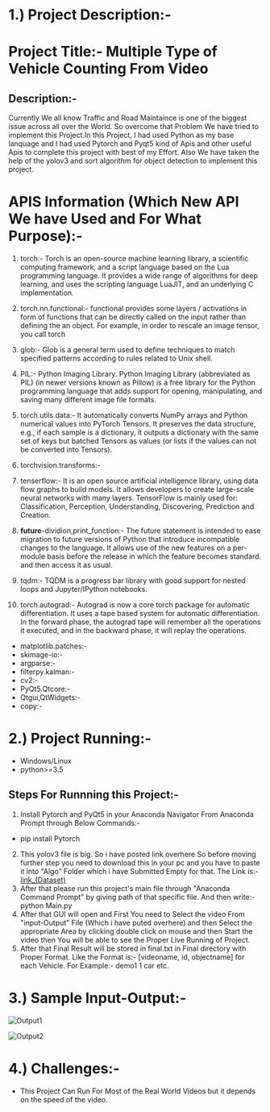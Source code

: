 # 1.) Project Description:-
# Project Title:- Multiple Type of Vehicle Counting From Video
## Description:-
Currently We all know Traffic and Road Maintaince is one of the biggest issue across all over the World. So overcome that Problem We have tried to implement this Project.In this Project, I had used Python as my base lanquage and I had used Pytorch and Pyqt5 kind of Apis and other useful Apis to complete this project with best of my Effort.
Also We have taken the help of the yolov3 and sort algorithm for object detection to implement this project.
# APIS Information (Which New API We have Used and For What Purpose):-
1. torch:-
Torch is an open-source machine learning library, a scientific computing framework, and a script language based on the Lua programming language. 
It provides a wide range of algorithms for deep learning, and uses the scripting language LuaJIT, and an underlying C implementation.

2. torch.nn.functional:-
functional provides some layers / activations in form of functions that can be directly called on the input rather than
defining the an object. For example, in order to rescale an image tensor, you call torch

3. glob:-
Glob is a general term used to define techniques to match specified patterns according to rules related to Unix shell.

4. PIL:-
Python Imaging Library. Python Imaging Library (abbreviated as PIL) (in newer versions known as Pillow) is a free library 
for the Python programming language that adds support for opening, manipulating, and saving many different image file formats.

5. torch.utils.data:-
It automatically converts NumPy arrays and Python numerical values into PyTorch Tensors. It preserves the data structure,
 e.g., if each sample is a dictionary, it outputs a dictionary with the same set of keys but batched Tensors as values 
(or lists if the values can not be converted into Tensors).

6. torchvision.transforms:-

7. tenserflow:-
It is an open source artificial intelligence library, using data flow graphs to build models.
It allows developers to create large-scale neural networks with many layers. TensorFlow is mainly used for:
Classification, Perception, Understanding, Discovering, Prediction and Creation.

8. __future__-dividion,print_function:-
The future statement is intended to ease migration to future versions of Python that introduce incompatible changes
to the language. It allows use of the new features on a per-module basis before the release in which the feature becomes standard. and then access it as usual.

9. tqdm:-
TQDM is a progress bar library with good support for nested loops and Jupyter/IPython notebooks.

10. torch.autograd:-
Autograd is now a core torch package for automatic differentiation. It uses a tape based system for automatic differentiation.
In the forward phase, the autograd tape will remember all the operations it executed, and in the backward phase, it will replay the operations.

- matplotlib.patches:-
- skimage-io:-
- argparse:-
- filterpy.kalman:-
- cv2:-
- PyQt5.Qtcore:-
- Qtgui,QtWidgets:-
- copy:-

# 2.) Project Running:-
- Windows/Linux
- python>=3.5

## Steps For Runnning this Project:-
1. Install Pytorch and PyQt5 in your Anaconda Navigator From Anaconda Prompt through Below Commands:-
- pip install Pytorch
2. This yolov3 file is big. So i have posted link overhere So before moving further step you need to download this in your pc and you have to paste it into "Algo" Folder which i have Submitted Empty for that.
The Link is:-[link_(Dataset)](https://pjreddie.com/media/files/yolov3.weights)
3. After that please run this project's main file through "Anaconda Command Prompt" by giving path of that specific file. And then write:- python Main.py
4. After that GUI will open and First You need to Select the video From "input-Output" File (Which i have puted overhere) and then Select the appropriate Area by clicking double click on mouse and then Start the video then You will be able to see the Proper Live Running of Project.
5. After that Final Result will be stored in final.txt in Final directory with Proper Format.
Like the Format is:- [videoname, id, objectname] for each Vehicle. For Example:- demo1 1 car etc.

# 3.) Sample Input-Output:-
![Output1](Input-Output/Final1.gif)

![Output2](Input-Output/Final2.gif)

# 4.) Challenges:-
- This Project Can Run For Most of the Real World Videos but it depends on the speed of the video.


